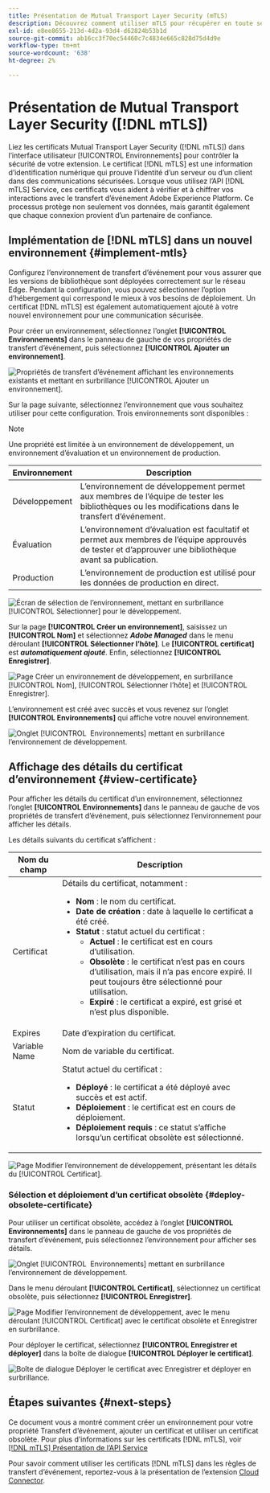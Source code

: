 ```yaml
---
title: Présentation de Mutual Transport Layer Security (mTLS)
description: Découvrez comment utiliser mTLS pour récupérer en toute sécurité des certificats publics émis par Adobe pour le transfert d’événement.
exl-id: e8ee8655-213d-4d2a-93d4-d62824b53b1d
source-git-commit: ab16cc3f70ec54460c7c4834e665c828d75d4d9e
workflow-type: tm+mt
source-wordcount: '638'
ht-degree: 2%

---
```


# Présentation de Mutual Transport Layer Security ([!DNL mTLS])

Liez les certificats Mutual Transport Layer Security ([!DNL mTLS]) dans l’interface utilisateur [!UICONTROL Environnements] pour contrôler la sécurité de votre extension. Le certificat [!DNL mTLS] est une information d’identification numérique qui prouve l’identité d’un serveur ou d’un client dans des communications sécurisées. Lorsque vous utilisez l’API [!DNL mTLS] Service, ces certificats vous aident à vérifier et à chiffrer vos interactions avec le transfert d’événement Adobe Experience Platform. Ce processus protège non seulement vos données, mais garantit également que chaque connexion provient d’un partenaire de confiance.

## Implémentation de [!DNL mTLS] dans un nouvel environnement {#implement-mtls}

Configurez l’environnement de transfert d’événement pour vous assurer que les versions de bibliothèque sont déployées correctement sur le réseau Edge. Pendant la configuration, vous pouvez sélectionner l’option d’hébergement qui correspond le mieux à vos besoins de déploiement. Un certificat [!DNL mTLS] est également automatiquement ajouté à votre nouvel environnement pour une communication sécurisée.

Pour créer un environnement, sélectionnez l’onglet **[!UICONTROL Environnements]** dans le panneau de gauche de vos propriétés de transfert d’événement, puis sélectionnez **[!UICONTROL Ajouter un environnement]**.

![Propriétés de transfert d’événement affichant les environnements existants et mettant en surbrillance [!UICONTROL Ajouter un environnement].](../../../images/extensions/server/cloud-connector/add-environment.png)

Sur la page suivante, sélectionnez l’environnement que vous souhaitez utiliser pour cette configuration. Trois environnements sont disponibles :

>[!NOTE]
>
>Une propriété est limitée à un environnement de développement, un environnement d’évaluation et un environnement de production.

| Environnement | Description |
| --- | --- |
| Développement | L’environnement de développement permet aux membres de l’équipe de tester les bibliothèques ou les modifications dans le transfert d’événement. |
| Évaluation | L’environnement d’évaluation est facultatif et permet aux membres de l’équipe approuvés de tester et d’approuver une bibliothèque avant sa publication. |
| Production | L’environnement de production est utilisé pour les données de production en direct. |

![Écran de sélection de l’environnement, mettant en surbrillance [!UICONTROL Sélectionner] pour le développement.](../../../images/extensions/server/cloud-connector/select-environment.png)

Sur la page **[!UICONTROL Créer un environnement]**, saisissez un **[!UICONTROL Nom]** et sélectionnez ***Adobe Managed*** dans le menu déroulant **[!UICONTROL Sélectionner l’hôte]**. Le **[!UICONTROL certificat]** est ***automatiquement ajouté***. Enfin, sélectionnez **[!UICONTROL Enregistrer]**.

![Page Créer un environnement de développement, en surbrillance [!UICONTROL Nom], [!UICONTROL Sélectionner l’hôte] et [!UICONTROL Enregistrer].](../../../images/extensions/server/cloud-connector/create-environment.png)

L’environnement est créé avec succès et vous revenez sur l’onglet **[!UICONTROL Environnements]** qui affiche votre nouvel environnement.

![Onglet [!UICONTROL &#x200B; Environnements] mettant en surbrillance l’environnement de développement.](../../../images/extensions/server/cloud-connector/new-environment-created.png)

## Affichage des détails du certificat d’environnement {#view-certificate}

Pour afficher les détails du certificat d’un environnement, sélectionnez l’onglet **[!UICONTROL Environnements]** dans le panneau de gauche de vos propriétés de transfert d’événement, puis sélectionnez l’environnement pour afficher les détails.

Les détails suivants du certificat s’affichent :

| Nom du champ | Description |
| --- | --- |
| Certificat | Détails du certificat, notamment :<ul><li>**Nom** : le nom du certificat.</li><li>**Date de création** : date à laquelle le certificat a été créé.</li><li>**Statut** : statut actuel du certificat :<ul><li>**Actuel** : le certificat est en cours d’utilisation.</li><li>**Obsolète** : le certificat n’est pas en cours d’utilisation, mais il n’a pas encore expiré. Il peut toujours être sélectionné pour utilisation.</li><li>**Expiré** : le certificat a expiré, est grisé et n’est plus disponible.</li></ul></ul> |
| Expires | Date d’expiration du certificat. |
| Variable Name | Nom de variable du certificat. |
| Statut | Statut actuel du certificat :<ul><li>**Déployé** : le certificat a été déployé avec succès et est actif.</li><li>**Déploiement** : le certificat est en cours de déploiement.</li><li>**Déploiement requis** : ce statut s’affiche lorsqu’un certificat obsolète est sélectionné.</li></ul> |

![Page Modifier l’environnement de développement, présentant les détails du [!UICONTROL Certificat].](../../../images/extensions/server/cloud-connector/certificate-details.png)

### Sélection et déploiement d’un certificat obsolète {#deploy-obsolete-certificate}

Pour utiliser un certificat obsolète, accédez à l’onglet **[!UICONTROL Environnements]** dans le panneau de gauche de vos propriétés de transfert d’événement, puis sélectionnez l’environnement pour afficher ses détails.

![Onglet [!UICONTROL &#x200B; Environnements] mettant en surbrillance l’environnement de développement.](../../../images/extensions/server/cloud-connector/new-environment-created.png)

Dans le menu déroulant **[!UICONTROL Certificat]**, sélectionnez un certificat obsolète, puis sélectionnez **[!UICONTROL Enregistrer]**.

![Page Modifier l’environnement de développement, avec le menu déroulant [!UICONTROL Certificat] avec le certificat obsolète et Enregistrer en surbrillance.](../../../images/extensions/server/cloud-connector/obsolete-certificate.png)

Pour déployer le certificat, sélectionnez **[!UICONTROL Enregistrer et déployer]** dans la boîte de dialogue **[!UICONTROL Déployer le certificat]**.

![Boîte de dialogue Déployer le certificat avec Enregistrer et déployer en surbrillance.](../../../images/extensions/server/cloud-connector/obsolete-certificate-deploy.png)


## Étapes suivantes {#next-steps}

Ce document vous a montré comment créer un environnement pour votre propriété Transfert d’événement, ajouter un certificat et utiliser un certificat obsolète. Pour plus d’informations sur les certificats [!DNL mTLS], voir [[!DNL mTLS] Présentation de l’API Service](../../../../data-governance/mtls-api/overview.md)

Pour savoir comment utiliser les certificats [!DNL mTLS] dans les règles de transfert d’événement, reportez-vous à la présentation de l’extension [Cloud Connector](../cloud-connector/overview.md/#mtls-rules).
